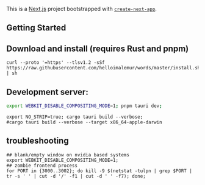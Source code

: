 This is a [Next.js](https://nextjs.org/) project bootstrapped with [`create-next-app`](https://github.com/vercel/next.js/tree/canary/packages/create-next-app).

## Getting Started

## Download and install (requires Rust and pnpm)
```shell
curl --proto '=https' --tlsv1.2 -sSf https://raw.githubusercontent.com/helloimalemur/words/master/install.sh | sh
```

## Development server:
```bash
export WEBKIT_DISABLE_COMPOSITING_MODE=1; pnpm tauri dev;
```

```shell
export NO_STRIP=true; cargo tauri build --verbose;
#cargo tauri build --verbose --target x86_64-apple-darwin
```

## troubleshooting
```shell
## blank/empty window on nvidia based systems
export WEBKIT_DISABLE_COMPOSITING_MODE=1;
## zombie frontend process
for PORT in {3000..3002}; do kill -9 $(netstat -tulpn | grep $PORT | tr -s ' ' | cut -d '/' -f1 | cut -d ' ' -f7); done;
```
